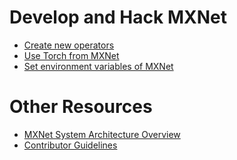 <!---
  Licensed to the Apache Software Foundation (ASF) under one
  or more contributor license agreements.  See the NOTICE file
  distributed with this work for additional information
  regarding copyright ownership.  The ASF licenses this file
  to you under the Apache License, Version 2.0 (the
  "License"); you may not use this file except in compliance
  with the License.  You may obtain a copy of the License at

    http://www.apache.org/licenses/LICENSE-2.0

  Unless required by applicable law or agreed to in writing,
  software distributed under the License is distributed on an
  "AS IS" BASIS, WITHOUT WARRANTIES OR CONDITIONS OF ANY
  KIND, either express or implied.  See the License for the
  specific language governing permissions and limitations
  under the License.
-->

# Develop and Hack MXNet
- [Create new operators](new_op.md)
- [Use Torch from MXNet](torch.md)
- [Set environment variables of MXNet](env_var.md)

# Other Resources
- [MXNet System Architecture Overview](/architecture/overview.html)
- [Contributor Guidelines](/community/contribute.html)
